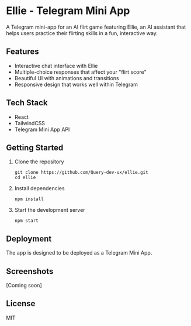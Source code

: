 # Ellie - Telegram Mini App

A Telegram mini-app for an AI flirt game featuring Ellie, an AI assistant that helps users practice their flirting skills in a fun, interactive way.

## Features

- Interactive chat interface with Ellie
- Multiple-choice responses that affect your "flirt score"
- Beautiful UI with animations and transitions
- Responsive design that works well within Telegram

## Tech Stack

- React
- TailwindCSS
- Telegram Mini App API

## Getting Started

1. Clone the repository
   ```
   git clone https://github.com/Query-dev-ux/ellie.git
   cd ellie
   ```

2. Install dependencies
   ```
   npm install
   ```

3. Start the development server
   ```
   npm start
   ```

## Deployment

The app is designed to be deployed as a Telegram Mini App.

## Screenshots

[Coming soon]

## License

MIT
